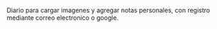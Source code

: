Diario para cargar imagenes y agregar notas personales, con registro mediante correo electronico o google.